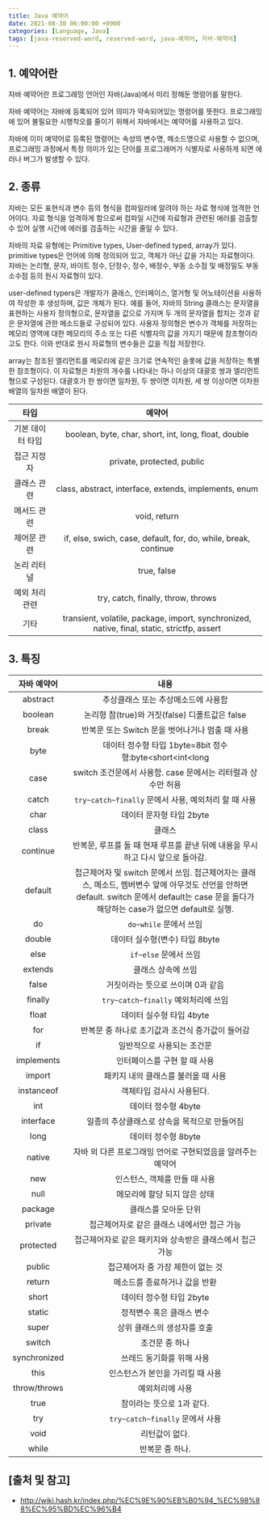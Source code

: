 ```yaml
---
title: Java 예약어
date: 2021-08-30 06:00:00 +0900
categories: [Language, Java]
tags: [java-reserved-word, reserved-word, java-예약어, 자바-예약어]
---
```


## 1. 예약어란
자바 예약어란 프로그래밍 언어인 자바(Java)에서 미리 정해둔 명령어를 말한다.

자바 예약어는 자바에 등록되어 있어 의미가 약속되어있는 명령어를 뜻한다. 프로그래밍에 있어 불필요한 시행착오를 줄이기 위해서 자바에서는 예약어를 사용하고 있다.

자바에 이미 예약어로 등록된 명령어는 속성의 변수명, 메소드명으로 사용할 수 없으며, 프로그래밍 과정에서 특정 의미가 있는 단어를 프로그래머가 식별자로 사용하게 되면 에러나 버그가 발생할 수 있다.

## 2. 종류
자바는 모든 표현식과 변수 등의 형식을 컴파일러에 알려야 하는 자료 형식에 엄격한 언어이다. 자료 형식을 엄격하게 함으로써 컴파일 시간에 자료형과 관련된 에러를 검출할 수 있어 실행 시간에 에러를 검출하는 시간을 줄일 수 있다.

자바의 자료 유형에는 Primitive types, User-defined typed, array가 있다. primitive types은 언어에 의해 정의되어 있고, 객체가 아닌 값을 가지는 자료형이다. 자바는 논리형, 문자, 바이트 정수, 단정수, 정수, 배정수, 부동 소수점 및 배정밀도 부동 소수점 등의 원시 자료형이 있다.

user-defined typers은 개발자가 클래스, 인터페이스, 열거형 및 어노테이션을 사용하여 작성한 후 생성하며, 값은 개체가 된다. 예를 들어, 자바의 String 클래스는 문자열을 표현하는 사용자 정의형으로, 문자열을 값으로 가지며 두 개의 문자열을 합치는 것과 같은 문자열에 관한 메소드들로 구성되어 있다. 사용자 정의형은 변수가 객체를 저장하는 메모리 영역에 대한 메모리의 주소 또는 다른 식별자의 값을 가지기 때문에 참조형이라고도 한다. 이와 반대로 원시 자료형의 변수들은 값을 직접 저장한다.

array는 참조된 엘리먼트를 메모리에 같은 크기로 연속적인 슬롯에 값을 저장하는 특별한 참조형이다. 이 자료형은 차원의 개수를 나타내는 하나 이상의 대괄호 쌍과 엘리먼트형으로 구성된다. 대괄호가 한 쌍이면 일차원, 두 쌍이면 이차원, 세 쌍 이상이면 이차원 배열의 일차원 배열이 된다.

| 타입 | 예약어 |
|:---:|:---:|
| 기본 데이터 타입 | boolean, byte, char, short, int, long, float, double |
| 접근 지정자 | private, protected, public |
| 클래스 관련 | class, abstract, interface, extends, implements, enum |
| 메서드 관련 | void, return |
| 제어문 관련 | if, else, swich, case, default, for, do, while, break, continue |
| 논리 리터널 | true, false |
| 예외 처리 관련 | try, catch, finally, throw, throws |
| 기타 | transient, volatile, package, import, synchronized, native, final, static, strictfp, assert |

## 3. 특징

| 자바 예약어 | 내용 |
|:---:|:---:|
| abstract | 추상클래스 또는 추상메소드에 사용함 |
| boolean | 논리형 참(true)와 거짓(false) 디폴트값은 false |
| break | 반복문 또는 Switch 문을 벗어나거나 멈출 때 사용 |
| byte | 데이터 정수형 타입 1byte=8bit 정수형:byte<short<int<long |
| case | switch 조건문에서 사용함. case 문에서는 리터럴과 상수만 허용 |
| catch | ```try~catch~finally``` 문에서 사용, 예외처리 할 때 사용 |
| char | 데이터 문자형 타입 2byte |
| class | 클래스 |
| continue | 반복문, 루프를 돌 때 현재 루프를 끝낸 뒤에 내용을 무시하고 다시 앞으로 돌아감. |
| default | 접근제어자 및 switch 문에서 쓰임. 접근제어자는 클래스, 메소드, 멤버변수 앞에 아무것도 선언을 안하면 default. switch 문에서 default는 case 문을 돌다가 해당하는 case가 없으면 default로 실행. |
| do | ```do~while``` 문에서 쓰임 |
| double | 데이터 실수형(변수) 타입 8byte |
| else | ```if~else``` 문에서 쓰임 |
| extends | 클래스 상속에 쓰임 |
| false | 거짓이라는 뜻으로 쓰이며 0과 같음 |
| finally | ```try~catch~finally``` 예외처리에 쓰임 |
| float | 데이터 실수형 타입 4byte |
| for | 반복문 중 하나로 초기값과 조건식 증가값이 들어감 |
| if | 일반적으로 사용되는 조건문 |
| implements | 인터페이스를 구현 할 때 사용 |
| import | 패키지 내의 클래스를 불러올 때 사용 |
| instanceof | 객체타입 검사시 사용된다. |
| int | 데이터 정수형 4byte |
| interface | 일종의 추상클래스로 상속을 목적으로 만들어짐 |
| long | 데이터 정수형 8byte |
| native | 자바 외 다른 프로그래밍 언어로 구현되었음을 알려주는 예약어 |
| new | 인스턴스, 객체를 만들 때 사용 |
| null | 메모리에 할당 되지 않은 상태 |
| package | 클래스를 모아둔 단위 |
| private | 접근제어자로 같은 클래스 내에서만 접근 가능 |
| protected | 접근제어자로 같은 패키지와 상속받은 클래스에서 접근 가능 |
| public | 접근제어자 중 가장 제한이 없는 것 |
| return | 메소드를 종료하거나 값을 반환 |
| short | 데이터 정수형 타입 2byte |
| static | 정적변수 혹은 클래스 변수 |
| super | 상위 클래스의 생성자를 호출 |
| switch | 조건문 중 하나 |
| synchronized | 쓰레드 동기화를 위해 사용 |
| this | 인스턴스가 본인을 가리킬 때 사용 |
| throw/throws | 예외처리에 사용 |
| true | 참이라는 뜻으로 1과 같다. |
| try | ```try~catch~finally``` 문에서 사용 |
| void | 리턴값이 없다. |
| while | 반복문 중 하나. |

## [출처 및 참고]
* <http://wiki.hash.kr/index.php/%EC%9E%90%EB%B0%94_%EC%98%88%EC%95%BD%EC%96%B4>
